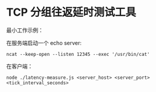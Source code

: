 # TCP 分组往返延时测试工具

最小工作示例：

在服务端启动一个 echo server:

```
ncat --keep-open --listen 12345 --exec '/usr/bin/cat'
```

在客户端：

```
node ./latency-measure.js <server_host> <server_port> <tick_interval_seconds>
```
